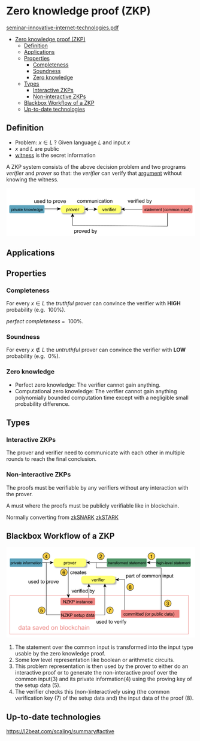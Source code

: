 # Zero knowledge proof (ZKP)

[seminar-innovative-internet-technologies.pdf](../articles/seminar-innovative-internet-technologies/NET-2022-07-1_08.pdf)

<!-- TOC -->
* [Zero knowledge proof (ZKP)](#zero-knowledge-proof-zkp)
  * [Definition](#definition)
  * [Applications](#applications)
  * [Properties](#properties)
    * [Completeness](#completeness)
    * [Soundness](#soundness)
    * [Zero knowledge](#zero-knowledge)
  * [Types](#types)
    * [Interactive ZKPs](#interactive-zkps)
    * [Non-interactive ZKPs](#non-interactive-zkps)
  * [Blackbox Workflow of a ZKP](#blackbox-workflow-of-a-zkp)
  * [Up-to-date technologies](#up-to-date-technologies)
<!-- TOC -->

## Definition

- Problem: $x \in L$ ? Given language $L$ and input $x$
- $x$ and $L$ are public
- [witness](witness.md) is the secret information

A ZKP system consists of the above decision problem and two programs *verifier* and *prover* so that: the *verifier* can
verify that [argument](arguments.md) without knowing the witness.

![zkp.png](attachments/zkp.png)

## Applications

## Properties

### Completeness

For every $x \in L$ the *truthful* prover can convince the verifier with **HIGH** probability (e.g. $~100\%$).

*perfect completeness* = $~100\%$.

### Soundness

For every $x \notin L$ the *untruthful* prover can convince the verifier with **LOW** probability (e.g. $~0\%$).

### Zero knowledge

- Perfect zero knowledge: The verifier cannot gain anything.
- Computational zero knowledge: The verifier cannot gain anything polynomially bounded computation time except with a
  negligible small probability difference.

## Types

### Interactive ZKPs

The prover and verifier need to communicate with each other in multiple rounds to reach the final conclusion.

### Non-interactive ZKPs

The proofs must be verifiable by any verifiers without any interaction with the prover.

A must where the proofs must be publicly verifiable like in blockchain.

Normally converting from
[zkSNARK](zkSNARK.md)
[zkSTARK](zkSTARK.md)

## Blackbox Workflow of a ZKP

![non_interactive_zkp.png](attachments/non_interactive_zkp.png)

1. The statement over the common input is transformed into the input type usable by the zero knowledge proof.
2. Some low level representation like boolean or arithmetic circuits.
3. This problem representation is then used by the prover to either do an interactive proof or to generate the
   non-interactive proof over the common input(3) and its private information(4) using the proving key of the setup
   data (5).
4. The verifier checks this (non-)interactively using (the common verification key (7) of the setup data and) the input
   data of the proof (8).

## Up-to-date technologies

https://l2beat.com/scaling/summary#active